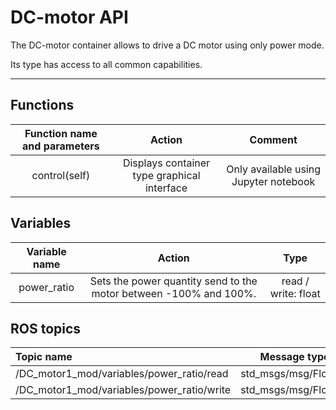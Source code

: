 # DC-motor API

The DC-motor container allows to drive a DC motor using only power mode.

Its type has access to all common capabilities.

----

## Functions

| **Function name and parameters** | **Action** | **Comment** |
|:---:|:---:|:---:|
| control(self) | Displays container type graphical interface | Only available using Jupyter notebook |

## Variables

| **Variable name** | **Action** | **Type** |
|:---:|:---:|:---:|
| power_ratio | Sets the power quantity send to the motor between -100% and 100%. | read / write: float |

## ROS topics
| **Topic name** | **Message type** |
|:----|:---:|
| /DC_motor1_mod/variables/power_ratio/read | std_msgs/msg/Float32
| /DC_motor1_mod/variables/power_ratio/write | std_msgs/msg/Float32
